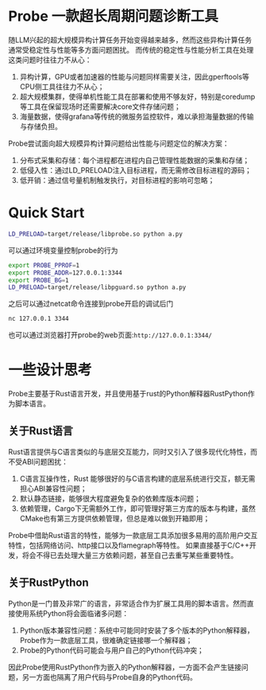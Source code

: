 # Probe 一款超长周期问题诊断工具

随LLM兴起的超大规模异构计算任务开始变得越来越多，然而这些异构计算任务通常受稳定性与性能等多方面问题困扰。
而传统的稳定性与性能分析工具在处理这类问题时往往力不从心：
1. 异构计算，GPU或者加速器的性能与问题同样需要关注，因此gperftools等CPU侧工具往往力不从心；
2. 超大规模集群，使得单机性能工具在部署和使用不够友好，特别是coredump等工具在保留现场时还需要解决core文件存储问题；
3. 海量数据，使得grafana等传统的微服务监控软件，难以承担海量数据的传输与存储负担。

Probe尝试面向超大规模异构计算问题给出性能与问题定位的解决方案：
1. 分布式采集和存储：每个进程都在进程内自己管理性能数据的采集和存储；
2. 低侵入性：通过LD_PRELOAD注入目标进程，而无需修改目标进程的源码；
3. 低开销：通过信号量机制触发执行，对目标进程的影响可忽略；

# Quick Start

```bash
LD_PRELOAD=target/release/libprobe.so python a.py 
```

可以通过环境变量控制probe的行为

```bash
export PROBE_PPROF=1 
export PROBE_ADDR=127.0.0.1:3344 
export PROBE_BG=1 
LD_PRELOAD=target/release/libpguard.so python a.py
```

之后可以通过netcat命令连接到probe开启的调试后门

```bash
nc 127.0.0.1 3344
```

也可以通过浏览器打开probe的web页面:`http://127.0.0.1:3344/`

# 一些设计思考

Probe主要基于Rust语言开发，并且使用基于rust的Python解释器RustPython作为脚本语言。

## 关于Rust语言

Rust语言提供与C语言类似的与底层交互能力，同时又引入了很多现代化特性，而不受ABI问题困扰：
1. C语言互操作性，Rust 能够很好的与C语言构建的底层系统进行交互，额无需担心ABI兼容性问题；
2. 默认静态链接，能够很大程度避免复杂的依赖库版本问题；
3. 依赖管理，Cargo下无需额外工作，即可管理好第三方库的版本与构建，虽然CMake也有第三方提供依赖管理，但总是难以做到开箱即用；

Probe中借助Rust语言的特性，能够为一款底层工具添加很多易用的高阶用户交互特性，包括网络访问、http接口以及flamegraph等特性。
如果直接基于C/C++开发，将会不得已去处理大量三方依赖问题，甚至自己去重写某些重要特性。

## 关于RustPython

Python是一门普及非常广的语言，非常适合作为扩展工具用的脚本语言。然而直接使用系统Python将会面临诸多问题：
1. Python版本兼容性问题：系统中可能同时安装了多个版本的Python解释器，Probe作为一款底层工具，很难确定链接哪一个解释器；
2. Probe的Python代码可能会与用户自己的Python代码冲突；

因此Probe使用RustPython作为嵌入的Python解释器，一方面不会产生链接问题，另一方面也隔离了用户代码与Probe自身的Python代码。